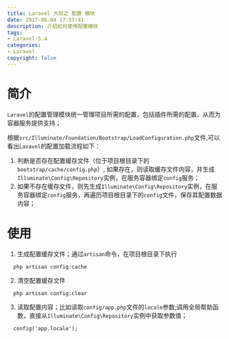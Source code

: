 ```yaml
---
title: Laravel 大将之 配置 模块
date: 2017-06-04 17:57:41
description: 介绍如何使用配置模块
tags:
- Laravel-5.4
categories:
- Laravel
copyright: false
---
```


# 简介
`Laravel`的配置管理模块统一管理项目所需的配置，包括插件所需的配置，从而为容器服务提供支持；

根据`src/Illuminate/Foundation/Bootstrap/LoadConfiguration.php`文件,可以看出`Lavavel`的配置加载流程如下：
1. 判断是否存在配置缓存文件（位于项目根目录下的`bootstrap/cache/config.php`）, 如果存在，则读取缓存文件内容，并生成`Illuminate\Config\Repository`实例，在服务容器绑定`config`服务；
2. 如果不存在缓存文件，则先生成`Illuminate\Config\Repository`实例，在服务容器绑定`config`服务，再遍历项目根目录下的`config`文件，保存其配置数据内容；

# 使用
1. 生成配置缓存文件；通过`artisan`命令，在项目根目录下执行

  ```
    php artisan config:cache
  ```
2. 清空配置缓存文件

  ```
    php artisan config:clear
  ```
3. 读取配置内容；比如读取`config/app.php`文件的`locale`参数;调用全局帮助函数，直接从`Illuminate\Config\Repository`实例中获取参数值；

  ```
    config('app.locale');
  ```
